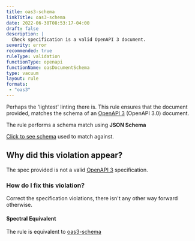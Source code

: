 ```yaml
---
title: oas3-schema
linkTitle: oas3-schema
date: 2022-06-30T08:53:17-04:00
draft: false
description: |
  Check specification is a valid OpenAPI 3 document. 
severity: error
recommended: true
ruleType: validation
functionType: openapi
functionName: oasDocumentSchema
type: vacuum
layout: rule
formats:
 - "oas3"
---
```


Perhaps the 'lightest' linting there is. This rule ensures that the document provided, matches the schema of an [OpenAPI 3](https://swagger.io/specification/)
(OpenAPI 3.0) document. 

The rule performs a schema match using **JSON Schema**

[Click to see schema](https://github.com/daveshanley/vacuum/blob/main/model/schemas/oas3-schema.json) used to match against.

## Why did this violation appear?

The spec provided is not a valid [OpenAPI 3](https://swagger.io/specification/) specification.

### How do I fix this violation?

Correct the specification violations, there isn't any other way forward otherwise.

#### Spectral Equivalent

The rule is equivalent to [oas3-schema](https://meta.stoplight.io/docs/spectral/4dec24461f3af-open-api-rules#oas3-schema)